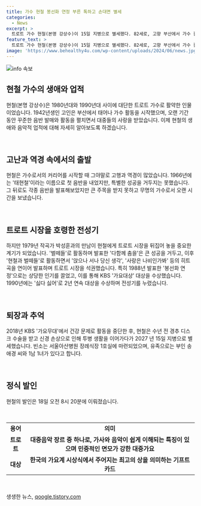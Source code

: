 ```yaml
---
title: 가수 현철 봉선화 연정 부른 톡하고 손대면 별세
categories:
  - News
excerpt: >
  트로트 가수 현철(본명 강상수)이 15일 지병으로 별세했다. 82세로, 고향 부산에서 가수 활동을 시작한 그는 1966년 태현철이란 이름으로 데뷔해 오랜 시간을 무명 가수로 보냈지만, 1980년대에는 앉으나 서나 당신 생각 사랑은 나비인가봐 등의 히트곡으로 인기를 얻었고, 1988년 발표한 봉선화 연정으로 큰 사랑을 받았다. 1990년대에도 사랑의 이름표 아미새 등의 노래로 활약하며, 2018년 건강 이상을 보이며 방송 활동을 중단한 뒤 투병 생활을 이어오던 중 별세했다.
feature_text: >
  트로트 가수 현철(본명 강상수)이 15일 지병으로 별세했다. 82세로, 고향 부산에서 가수 활동을 시작한 그는 1966년 태현철이란 이름으로 데뷔해 오랜 시간을 무명 가수로 보냈지만, 1980년대에는 앉으나 서나 당신 생각 사랑은 나비인가봐 등의 히트곡으로 인기를 얻었고, 1988년 발표한 봉선화 연정으로 큰 사랑을 받았다. 1990년대에도 사랑의 이름표 아미새 등의 노래로 활약하며, 2018년 건강 이상을 보이며 방송 활동을 중단한 뒤 투병 생활을 이어오던 중 별세했다.
image: 'https://www.behealthy4u.com/wp-content/uploads/2024/06/news.jpg'
---
```


<p><img src="https://www.behealthy4u.com/wp-content/uploads/2024/06/news.jpg" alt="info 속보" /></p>

<h2 data-ke-size="size26">현철 가수의 생애와 업적</h2>

<p>현철(본명 강상수)은 1980년대와 1990년대 사이에 대단한 트로트 가수로 활약한 인물이었습니다. 1942년생인 고인은 부산에서 태어나 가수 활동을 시작했으며, 오랜 기간 동안 꾸준한 음반 발매와 활동을 펼치면서 대중들의 사랑을 받았습니다. 이제 현철의 생애와 음악적 업적에 대해 자세히 알아보도록 하겠습니다.</p>

<p data-ke-size="size16">&nbsp;</p>

<h2 data-ke-size="size24">고난과 역경 속에서의 출발</h2>

<p>현철은 가수로서의 커리어를 시작할 때 그야말로 고행과 역경이 많았습니다. 1966년에는 '태현철'이라는 이름으로 첫 음반을 내었지만, 특별한 성공을 거두지는 못했습니다. 그 뒤로도 각종 음반을 발표해보았지만 큰 주목을 받지 못하고 무명의 가수로서 오랜 시간을 보냈습니다.</p>

<p data-ke-size="size16">&nbsp;</p>

<h2 data-ke-size="size24">트로트 시장을 호령한 전성기</h2>

<p>하지만 1979년 작곡가 박성훈과의 만남이 현철에게 트로트 시장을 뒤집어 놓을 중요한 계기가 되었습니다. '벌떼들'로 활동하며 발표한 '다함께 춤을'은 큰 성공을 거두고, 이후 '현철과 벌떼들'로 활동하면서 '앉으나 서나 당신 생각', '사랑은 나비인가봐' 등의 히트곡을 연이어 발표하며 트로트 시장을 석권했습니다. 특히 1988년 발표한 '봉선화 연정'으로는 상당한 인기를 끌었고, 이를 통해 KBS '가요대상' 대상을 수상했습니다. 1990년에는 '싫다 싫어'로 2년 연속 대상을 수상하며 전성기를 누렸습니다.</p>

<p data-ke-size="size16">&nbsp;</p>

<h2 data-ke-size="size24">퇴장과 추억</h2>

<p>2018년 KBS '가요무대'에서 건강 문제로 활동을 중단한 후, 현철은 수년 전 경추 디스크 수술을 받고 신경 손상으로 인해 투병 생활을 이어가다가 2027 년 15일 지병으로 별세했습니다. 빈소는 서울아산병원 장례식장 1호실에 마련되었으며, 유족으로는 부인 송애경 씨와 1남 1녀가 있다고 합니다.</p>

<p data-ke-size="size16">&nbsp;</p>

<h2 data-ke-size="size24">정식 발인</h2>

<p>현철의 발인은 18일 오전 8시 20분에 이뤄졌습니다.</p>

<p data-ke-size="size16">&nbsp;</p>

<table>
    <tbody>
        <tr>
            <td style="text-align: center; height: 17px;"><b>용어</b></td>
            <td style="text-align: center; height: 17px;"><b>의미</b></td>
        </tr>
        <tr>
            <td style="text-align: center; height: 17px;"><b>트로트</b></td>
            <td style="text-align: center; height: 17px;"><b>대중음악 장르 중 하나로, 가사와 음악이 쉽게 이해되는 특징이 있으며 민중적인 면모가 강한 대중가요</b></td>
        </tr>
        <tr>
            <td style="text-align: center; height: 17px;"><b>대상</b></td>
            <td style="text-align: center; height: 17px;"><b>한국의 가요계 시상식에서 주어지는 최고의 상을 의미하는 기프트카드</b></td>
        </tr>
    </tbody>
</table>

<p data-ke-size="size16">&nbsp;</p>
생생한 뉴스, <a href="https://qoogle.tistory.com" rel="dofollow">qoogle.tistory.com</a>


